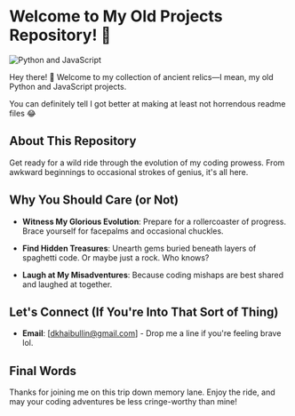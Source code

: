 # Welcome to My Old Projects Repository! 🚀

![Python and JavaScript]([http://visaodemercado.blogspot.com/2012/04/cristiano-ronaldo-o-melhor...](http://visaodemercado.blogspot.com/2012/04/cristiano-ronaldo-o-melhor...))

Hey there! 👋 Welcome to my collection of ancient relics—I mean, my old Python and JavaScript projects.

You can definitely tell I got better at making at least not horrendous readme files 😂

## About This Repository

Get ready for a wild ride through the evolution of my coding prowess. From awkward beginnings to occasional strokes of genius, it's all here.

## Why You Should Care (or Not)

- **Witness My Glorious Evolution**: Prepare for a rollercoaster of progress. Brace yourself for facepalms and occasional chuckles.
  
- **Find Hidden Treasures**: Unearth gems buried beneath layers of spaghetti code. Or maybe just a rock. Who knows?

- **Laugh at My Misadventures**: Because coding mishaps are best shared and laughed at together.

## Let's Connect (If You're Into That Sort of Thing)

- **Email**: [dkhaibullin@gmail.com] - Drop me a line if you're feeling brave lol. 

## Final Words

Thanks for joining me on this trip down memory lane. Enjoy the ride, and may your coding adventures be less cringe-worthy than mine!

